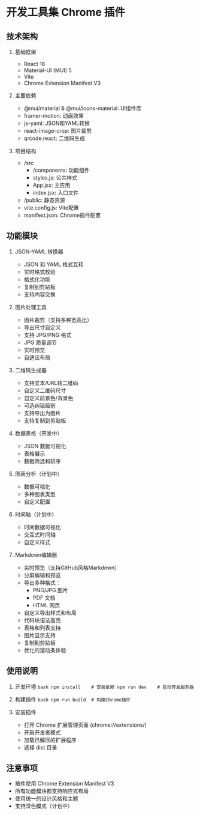 # 开发工具集 Chrome 插件

## 技术架构
1. 基础框架
   - React 18
   - Material-UI (MUI) 5
   - Vite
   - Chrome Extension Manifest V3

2. 主要依赖
   - @mui/material & @mui/icons-material: UI组件库
   - framer-motion: 动画效果
   - js-yaml: JSON和YAML转换
   - react-image-crop: 图片裁剪
   - qrcode.react: 二维码生成

3. 项目结构
   - /src
     - /components: 功能组件
     - styles.js: 公共样式
     - App.jsx: 主应用
     - index.jsx: 入口文件
   - /public: 静态资源
   - vite.config.js: Vite配置
   - manifest.json: Chrome插件配置

## 功能模块

1. JSON-YAML 转换器
   - JSON 和 YAML 格式互转
   - 实时格式校验
   - 格式化功能
   - 复制到剪贴板
   - 支持内容交换

2. 图片处理工具
   - 图片裁剪（支持多种宽高比）
   - 导出尺寸自定义
   - 支持 JPG/PNG 格式
   - JPG 质量调节
   - 实时预览
   - 自适应布局

3. 二维码生成器
   - 支持文本/URL转二维码
   - 自定义二维码尺寸
   - 自定义前景色/背景色
   - 可选纠错级别
   - 支持导出为图片
   - 支持复制到剪贴板

4. 数据表格（开发中）
   - JSON 数据可视化
   - 表格展示
   - 数据筛选和排序

5. 图表分析（计划中）
   - 数据可视化
   - 多种图表类型
   - 自定义配置

6. 时间轴（计划中）
   - 时间数据可视化
   - 交互式时间轴
   - 自定义样式

7. Markdown编辑器
   - 实时预览（支持GitHub风格Markdown）
   - 分屏编辑和预览
   - 导出多种格式：
     - PNG/JPG 图片
     - PDF 文档
     - HTML 网页
   - 自定义导出样式和布局
   - 代码块语法高亮
   - 表格和列表支持
   - 图片显示支持
   - 复制到剪贴板
   - 优化的滚动条体验

## 使用说明
1. 开发环境   ```bash
   npm install    # 安装依赖
   npm run dev    # 启动开发服务器   ```

2. 构建插件   ```bash
   npm run build  # 构建Chrome插件   ```

3. 安装插件
   - 打开 Chrome 扩展管理页面 (chrome://extensions/)
   - 开启开发者模式
   - 加载已解压的扩展程序
   - 选择 dist 目录

## 注意事项
- 插件使用 Chrome Extension Manifest V3
- 所有功能模块都支持响应式布局
- 使用统一的设计风格和主题
- 支持深色模式（计划中）